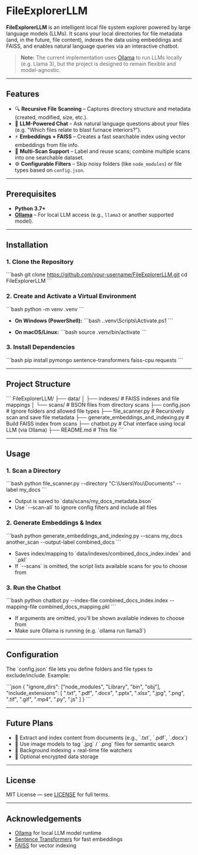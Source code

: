 # FileExplorerLLM

**FileExplorerLLM** is an intelligent local file system explorer powered by large language models (LLMs). It scans your local directories for file metadata (and, in the future, file content), indexes the data using embeddings and FAISS, and enables natural language queries via an interactive chatbot.

> **Note:** The current implementation uses [Ollama](https://ollama.com) to run LLMs locally (e.g. Llama 3), but the project is designed to remain flexible and model-agnostic.

---

## Features

- 🔍 **Recursive File Scanning** – Captures directory structure and metadata (created, modified, size, etc.).
- 🧠 **LLM-Powered Chat** – Ask natural language questions about your files (e.g. "Which files relate to blast furnace interiors?").
- ⚡ **Embeddings + FAISS** – Creates a fast searchable index using vector embeddings from file info.
- 🧱 **Multi-Scan Support** – Label and reuse scans; combine multiple scans into one searchable dataset.
- ⚙️ **Configurable Filters** – Skip noisy folders (like `node_modules`) or file types based on `config.json`.

---

## Prerequisites

- **Python 3.7+**
- **[Ollama](https://ollama.com)** – For local LLM access (e.g., `llama3` or another supported model).

---

## Installation

### 1. Clone the Repository

\`\`\`bash
git clone https://github.com/your-username/FileExplorerLLM.git
cd FileExplorerLLM
\`\`\`

### 2. Create and Activate a Virtual Environment

\`\`\`bash
python -m venv .venv
\`\`\`

- **On Windows (PowerShell):**
  \`\`\`bash
  .\.venv\Scripts\Activate.ps1
  \`\`\`

- **On macOS/Linux:**
  \`\`\`bash
  source .venv/bin/activate
  \`\`\`

### 3. Install Dependencies

\`\`\`bash
pip install pymongo sentence-transformers faiss-cpu requests
\`\`\`

---

## Project Structure

\`\`\`
FileExplorerLLM/
├── data/
│   ├── indexes/      # FAISS indexes and file mappings
│   └── scans/        # BSON files from directory scans
├── config.json       # Ignore folders and allowed file types
├── file_scanner.py   # Recursively scan and save file metadata
├── generate_embeddings_and_indexing.py  # Build FAISS index from scans
├── chatbot.py        # Chat interface using local LLM (via Ollama)
├── README.md         # This file
\`\`\`

---

## Usage

### 1. Scan a Directory

\`\`\`bash
python file_scanner.py --directory "C:\Users\You\Documents" --label my_docs
\`\`\`

- Output is saved to \`data/scans/my_docs_metadata.bson\`
- Use \`--scan-all\` to ignore config filters and include all files

### 2. Generate Embeddings & Index

\`\`\`bash
python generate_embeddings_and_indexing.py --scans my_docs another_scan --output-label combined_docs
\`\`\`

- Saves index/mapping to \`data/indexes/combined_docs_index.index\` and \`.pkl\`
- If \`--scans\` is omitted, the script lists available scans for you to choose from

### 3. Run the Chatbot

\`\`\`bash
python chatbot.py --index-file combined_docs_index.index --mapping-file combined_docs_mapping.pkl
\`\`\`

- If arguments are omitted, you'll be shown available indexes to choose from
- Make sure Ollama is running (e.g. \`ollama run llama3\`)

---

## Configuration

The \`config.json\` file lets you define folders and file types to exclude/include. Example:

\`\`\`json
{
  "ignore_dirs": ["node_modules", "Library", "bin", "obj"],
  "include_extensions": [
    ".txt", ".pdf", ".docx", ".pptx", ".xlsx",
    ".jpg", ".png", ".tif", ".gif", ".mp4", ".py", ".js"
  ]
}
\`\`\`

---

## Future Plans

- 📝 Extract and index content from documents (e.g., \`.txt\`, \`.pdf\`, \`.docx\`)
- 🧠 Use image models to tag \`.jpg\` / \`.png\` files for semantic search
- 🔄 Background indexing + real-time file watchers
- 🔐 Optional encrypted data storage

---

## License

MIT License — see [LICENSE](LICENSE) for full terms.

---

## Acknowledgements

- [Ollama](https://ollama.com) for local LLM model runtime
- [Sentence Transformers](https://www.sbert.net/) for fast embeddings
- [FAISS](https://github.com/facebookresearch/faiss) for vector indexing
